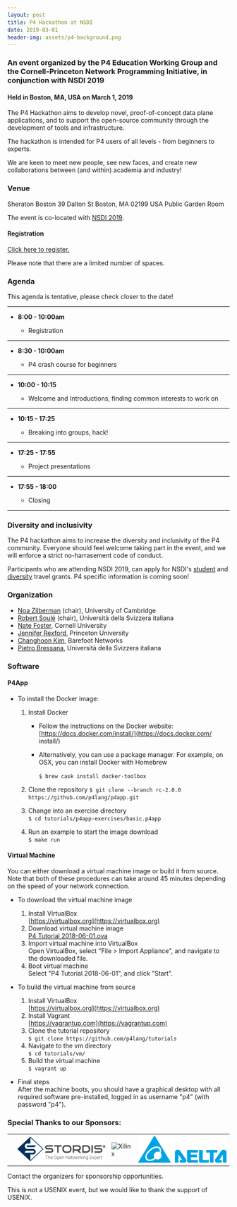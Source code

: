 ```yaml
---
layout: post
title: P4 Hackathon at NSDI
date: 2019-03-01
header-img: assets/p4-background.png
---
```


### An event organized by the P4 Education Working Group and the Cornell-Princeton Network Programming Initiative, in conjunction with NSDI 2019 
    
#### Held in Boston, MA, USA on March 1, 2019

The P4 Hackathon aims to develop novel, proof-of-concept data plane applications, and to support the open-source community through the development of tools and infrastructure.

The hackathon is intended for P4 users of all levels - from beginners to experts. 

We are keen to meet new people, see new faces, and create new collaborations between (and within) academia and industry!

### Venue

Sheraton Boston
39 Dalton St
Boston, MA 02199
USA
Public Garden Room

The event is co-located with [NSDI 2019](https://www.usenix.org/conference/nsdi19/).

#### Registration


[Click here to register.](https://www.eventbrite.com/e/p4-hackathon-2019-tickets-55659269373)

Please note that there are a limited number of spaces. 


### Agenda

This agenda is tentative, please check closer to the date!

---

* __8:00 - 10:00am__

    * Registration 

---

* __8:30 - 10:00am__

    * P4 crash course for beginners 

---

* __10:00 - 10:15__
    
    * Welcome and Introductions, finding common interests to work on

---    
    
* __10:15 - 17:25__

    * Breaking into groups, hack!

---    
        
* __17:25 - 17:55__

    * Project presentations

----

        
* __17:55 - 18:00__

    * Closing

----

### Diversity and inclusivity


The P4 hackathon aims to increase the diversity and inclusivity of the P4 community. 
Everyone should feel welcome taking part in the event, and we will enforce a strict no-harrasement code of conduct.

Participants who are attending NSDI 2019, can apply for NSDI's [student](https://www.usenix.org/conference/nsdi19/student-grants) and [diversity](https://www.usenix.org/conference/nsdi19/diversity-grants) travel grants. P4 specific information is coming soon!


### Organization

* [Noa Zilberman](https://www.cl.cam.ac.uk/~nz247/) (chair), University of Cambridge
* [Robert Soul&eacute;](https://www.inf.usi.ch/faculty/soule/) (chair), Universit&agrave; della Svizzera italiana
* [Nate Foster](http://www.cs.cornell.edu/~jnfoster/), Cornell University
* [Jennifer Rexford](http://www.cs.princeton.edu/~jrex/), Princeton University
* [Changhoon Kim](https://www.linkedin.com/in/changhoon-kim-b3394317/), Barefoot Networks
* [Pietro Bressana](https://pietrobressana.github.io), Universit&agrave; della Svizzera italiana


### Software

#### P4App

* To install the Docker image:
    1. Install Docker        
       - Follow the instructions on the Docker website:
         [https://docs.docker.com/install/](https://docs.docker.com/
         install/)
       - Alternatively, you can use a package manager. For example, on OSX, you can install Docker with Homebrew
         
         `$ brew cask install docker-toolbox`
       
    1. Clone the repository
      `$ git clone --branch rc-2.0.0 https://github.com/p4lang/p4app.git`
    1. Change into an exercise directory      
       `$ cd tutorials/p4app-exercises/basic.p4app`
    1. Run an example to start the image download    
        `$ make run`


#### Virtual Machine

You can either download a virtual machine image or build it from source. Note that both of these procedures can take around 45 minutes depending on the speed of your network connection.

* To download the virtual machine image
    1. Install VirtualBox  
       [https://virtualbox.org](https://virtualbox.org)
    1. Download virtual machine image  
       [P4 Tutorial 2018-06-01.ova](https://drive.google.com/uc?id=1f22-DYlUV33DsR88_MeMb4s7-1NX_ams&export=download)
    1. Import virtual machine into VirtualBox  
       Open VirtualBox, select "File > Import Appliance", and navigate to the downloaded file.
    1. Boot virtual machine  
       Select "P4 Tutorial 2018-06-01", and click "Start". 

* To build the virtual machine from source
    1. Install VirtualBox  
       [https://virtualbox.org](https://virtualbox.org)
    1. Install Vagrant  
       [https://vagrantup.com](https://vagrantup.com)
    1. Clone the tutorial repository  
       `$ git clone https://github.com/p4lang/tutorials`
    1. Navigate to the vm directory  
      `$ cd tutorials/vm/`
    1. Build the virtual machine  
      `$ vagrant up`
    
* Final steps  
  After the machine boots, you should have a graphical desktop with
  all required software pre-installed, logged in as username "p4"
  (with password "p4").


### Special Thanks to our Sponsors:


<table>
<tr>
<td align="center"></td>
<td><img src="/assets/Stordis_logo_flat_grey+slogan.png" width="300" alt="Stordis" /></td>
<td><img src="/assets/exilinx-logo.png" width="300" alt="Xilinx" /></td>
<td><img src="/assets/delta_logo.png" width="300" alt="Delta" /></td>
</tr>
</table>



Contact the organizers for sponsorship opportunities. 

This is not a USENIX event, but we would like to thank the support of USENIX.


